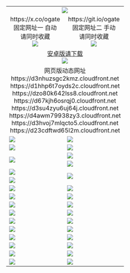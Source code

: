 ﻿<table>
  <tr><td colspan=2 align=center><img src="https://d23cdftwd65l2m.cloudfront.net/Up/oGate.jpg" /></td></tr>
  <tr>
    <td align=center>https://x.co/ogate<br>固定网址一 自动<br>请同时收藏<br><img src="https://d23cdftwd65l2m.cloudfront.net/Up/0WMGD1.png" /></td>
    <td align=center>https://git.io/ogate<br>固定网址二 手动<br>请同时收藏<br><img src="https://d23cdftwd65l2m.cloudfront.net/Up/0WMGD2.png" /></td>
  </tr>
  <tr>
    <td colspan=2 align=center><a href="https://d23cdftwd65l2m.cloudfront.net/ogUP.aspx?name=0ogate.apk&from=github" target="_blank">安卓版请下载<br/><img src="https://d23cdftwd65l2m.cloudfront.net/Up/0ogate.jpg" /></a></td>
  </tr>
  <tr><td colspan=2 align=center>网页版动态网址
<br>https://d3nhuzsgc2kmz.cloudfront.net
<br>https://d1hhp6t7oyds2c.cloudfront.net
<br>https://dzo80k642lss8.cloudfront.net
<br>https://d67kjh6osrqj0.cloudfront.net
<br>https://d3su4zyu6uj64j.cloudfront.net
<br>https://d4awm79938zy3.cloudfront.net
<br>https://d3hvoj7mlqcto5.cloudfront.net
<br>https://d23cdftwd65l2m.cloudfront.net
    </td>
  </tr>
  <tr>
    <td><a href="https://d23cdftwd65l2m.cloudfront.net/oNote.aspx?id=oGate&from=github" target="_blank"><img src="https://d23cdftwd65l2m.cloudfront.net/Up/0WCYQ.jpg" /></a></td>
    <td><a href="https://d23cdftwd65l2m.cloudfront.net/oNote.aspx?id=oNote&from=github" target="_blank"><img src="https://d23cdftwd65l2m.cloudfront.net/Up/0WZTT.jpg" /></a></td>
  </tr>
  <tr>
    <td><a href="https://d23cdftwd65l2m.cloudfront.net/ogDY.aspx?from=github" target="_blank"><img src="https://d23cdftwd65l2m.cloudfront.net/Up/DY.jpg"/></a></td>
    <td><a href="https://d23cdftwd65l2m.cloudfront.net/ogST.aspx?from=github" target="_blank"><img src="https://d23cdftwd65l2m.cloudfront.net/Up/ST.jpg"/></a></td>
  </tr>
  <tr>
    <td rowspan=2><a href="https://d23cdftwd65l2m.cloudfront.net/ogUP.aspx?name=WJ.mp4&from=github" target="_blank"><img src="https://d23cdftwd65l2m.cloudfront.net/Up/WJ.jpg" /></a></td>
    <td><a href="https://d23cdftwd65l2m.cloudfront.net/ogUP.aspx?name=DKC.mp4&count=17&from=github" target="_blank"><img src="https://d23cdftwd65l2m.cloudfront.net/Up/DKC.jpg" /></a></td> 
  </tr>
  <tr>
    <td><a href="https://d23cdftwd65l2m.cloudfront.net/ogUP.aspx?name=LRWS.mp4&count=6B:13,5A:10,5B:35,4A:14,4B:19,3A:10,3B:26,2A:16,2B:21,1A:23,1B:29&from=github" target="_blank"><img src="https://d23cdftwd65l2m.cloudfront.net/Up/LRWS.jpg" /></a></td>
  </tr>
  <tr>
    <td><a href="https://d23cdftwd65l2m.cloudfront.net/ogUP.aspx?name=JQR.mp4&count=2&from=github" target="_blank"><img src="https://d23cdftwd65l2m.cloudfront.net/Up/JQR.jpg" /></a></td>   
    <td rowspan=2><a href="https://d23cdftwd65l2m.cloudfront.net/ogUP.aspx?name=JP.mp4&count=9&from=github" target="_blank"><img src="https://d23cdftwd65l2m.cloudfront.net/Up/JP.jpg" /></td>
  </tr>
  <tr>
    <td><a href="https://d23cdftwd65l2m.cloudfront.net/ogUP.aspx?name=ZSJ.mp4&count=16&from=github" target="_blank"><img src="https://d23cdftwd65l2m.cloudfront.net/Up/ZSJ.jpg" /></a></td>
  </tr>
  <tr>
    <td><a href="https://d23cdftwd65l2m.cloudfront.net/ogUP.aspx?name=SSZJ.mp4&count=7&current=2&from=github" target="_blank"><img src="https://d23cdftwd65l2m.cloudfront.net/Up/SSZJ.jpg" /></a></td>
    <td><a href="https://d23cdftwd65l2m.cloudfront.net/ogUP.aspx?name=WH.mp4&from=github" target="_blank"><img src="https://d23cdftwd65l2m.cloudfront.net/Up/WH.jpg" /></a></td>
  </tr>
  <tr>
    <td><a href="https://d23cdftwd65l2m.cloudfront.net/ogUP.aspx?name=DWHM.mp4&from=github" target="_blank"><img src="https://d23cdftwd65l2m.cloudfront.net/Up/DWHM.jpg" /></a></td>
    <td><a href="https://d23cdftwd65l2m.cloudfront.net/ogUP.aspx?name=XTFY.mp4&count=24&from=github" target="_blank"><img src="https://d23cdftwd65l2m.cloudfront.net/Up/XTFY.jpg" /></a></td>
  </tr>
  <tr>
    <td><a href="https://d23cdftwd65l2m.cloudfront.net/ogUP.aspx?name=4SQQ.mp4&count=06:5,05:20&current=06:5&from=github" target="_blank"><img src="https://d23cdftwd65l2m.cloudfront.net/Up/4SQQ0.jpg" /></a></td>
    <td><a href="https://d23cdftwd65l2m.cloudfront.net/ogUP.aspx?name=4SHQ.mp4&count=06:4,05:29&current=06:4&from=github" target="_blank"><img src="https://d23cdftwd65l2m.cloudfront.net/Up/4SHQ0.jpg" /></a></td>
  </tr>
  <tr>
    <td><a href="https://d23cdftwd65l2m.cloudfront.net/ogUP.aspx?name=4SZG.mp4&count=06:5,05:22,04:22&current=06:3&from=github" target="_blank"><img src="https://d23cdftwd65l2m.cloudfront.net/Up/4SZG0.jpg" /></a></td>
    <td><a href="https://d23cdftwd65l2m.cloudfront.net/ogUP.aspx?name=4SDJ.mp4&count=06:2,05:48,04:52&current=06:1&from=github" target="_blank"><img src="https://d23cdftwd65l2m.cloudfront.net/Up/4SDJ0.jpg" /></a></td>
  </tr>
  <tr>
    <td><a href="https://d23cdftwd65l2m.cloudfront.net/onUP.aspx?name=https://x.co/dtw99&from=github" target="_blank"><img src="https://d23cdftwd65l2m.cloudfront.net/Up/0DTW.jpg"/></a></td>
    <td><a href="https://d23cdftwd65l2m.cloudfront.net/onUP.aspx?name=https://d2tyo2h9ydw5hf.cloudfront.net/acenter/&from=github" target="_blank"><img src="https://d23cdftwd65l2m.cloudfront.net/Up/0TDW.jpg" /></a></td>
  </tr>
  <tr>
    <td><a href="https://d23cdftwd65l2m.cloudfront.net/onUP.aspx?name=https://d2r8g7swm7yriq.cloudfront.net/gb/nsc413.htm&from=github" target="_blank"><img src="https://d23cdftwd65l2m.cloudfront.net/Up/0DJY.jpg" /></a></td>
    <td><a href="https://d23cdftwd65l2m.cloudfront.net/onUP.aspx?name=https://dgyo0jey7vwa5.cloudfront.net/xtr/gb/prog204.html&from=github" target="_blank"><img src="https://d23cdftwd65l2m.cloudfront.net/Up/0XTR.jpg" /></a></td>
  </tr>
  <tr>
    <td><a href="https://d23cdftwd65l2m.cloudfront.net/onUP.aspx?name=https://d1o6sqws00r7ay.cloudfront.net&from=github" target="_blank"><img src="https://d23cdftwd65l2m.cloudfront.net/Up/0MHW.jpg" /></a></td>
    <td><a href="https://d23cdftwd65l2m.cloudfront.net/onUP.aspx?name=https://d38z1xzg5vtneh.cloudfront.net&from=github" target="_blank"><img src="https://d23cdftwd65l2m.cloudfront.net/Up/0ZJW.jpg" /></a></td>
  </tr>
  <tr>
    <td><a href="https://d23cdftwd65l2m.cloudfront.net/ogUP.aspx?name=FG.zip&from=github" target="_blank"><img src="https://d23cdftwd65l2m.cloudfront.net/Up/FG.jpg" /></a></td>
    <td><a href="https://d23cdftwd65l2m.cloudfront.net/ogUP.aspx?name=FGA.apk&from=github" target="_blank"><img src="https://d23cdftwd65l2m.cloudfront.net/Up/FGA.jpg" /></a></td>
  </tr>
  <tr>
    <td><a href="https://d23cdftwd65l2m.cloudfront.net/ogUP.aspx?name=U.zip&from=github" target="_blank"><img src="https://d23cdftwd65l2m.cloudfront.net/Up/U.jpg" /></a></td>
    <td><a href="https://d23cdftwd65l2m.cloudfront.net/ogUP.aspx?name=UA.apk&from=github" target="_blank"><img src="https://d23cdftwd65l2m.cloudfront.net/Up/UA.jpg" /></a></td>
  </tr>
  <tr>
    <td><a href="https://d23cdftwd65l2m.cloudfront.net/ogUP.aspx?name=0iPPOTV.zip&from=github" target="_blank"><img src="https://d23cdftwd65l2m.cloudfront.net/Up/0iPPOTV.jpg" /></a></td>
    <td><a href="https://d23cdftwd65l2m.cloudfront.net/ogUP.aspx?name=0iNTD.apk&from=github" target="_blank"><img src="https://d23cdftwd65l2m.cloudfront.net/Up/0iNTD.jpg" /></a></td>
  </tr>
</table>

